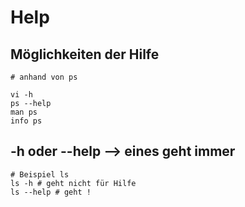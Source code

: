 # Help 

## Möglichkeiten der Hilfe 

```
# anhand von ps

vi -h
ps --help
man ps 
info ps 
```

## -h oder --help --> eines geht immer 

```
# Beispiel ls 
ls -h # geht nicht für Hilfe 
ls --help # geht !
```
